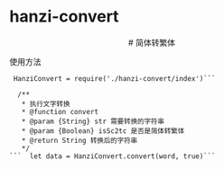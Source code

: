 # hanzi-convert
<p align=center>
#  简体转繁体
</p>

使用方法
```npm i hanzi-convert
 HanziConvert = require('./hanzi-convert/index')```

  /**
   * 执行文字转换
   * @function convert
   * @param {String} str 需要转换的字符串
   * @param {Boolean} isSc2tc 是否是简体转繁体
   * @return String 转换后的字符串
   */
```  let data = HanziConvert.convert(word, true)```


